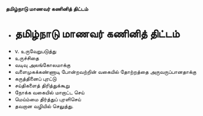 **தமிழ்நாடு மாணவர் கணினித் திட்டம்**
- # தமிழ்நாடு மாணவர் கணினித் திட்டம்
- v. உருவேறுபடுத்து
- உருச்சிதை
- வடிவு அலங்கோலமாக்கு
- வளைமுகக்கண்ணாடி போன்றவற்றின் வகையில் தோற்றத்தை அருவருப்பானதாக்கு
- கருத்தினைப் புரட்டு
- சய்திகளைத் திரித்துக்கூறு
- நோக்க வகையில் மாறாட்ட செய்
- மெய்ம்மை திர்த்துப் புரளிசெய்
- தவறான வழியில் செலுத்து.

